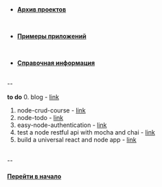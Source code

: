 
<br />
<br />

- [**Архив проектов**](./archive)

<br />

- [**Примеры приложений**](./examples)

<br />

- [**Справочная информация**](./faq)



<br />
--
<br />


**to do**
0. blog - [link](https://www.youtube.com/channel/UCQpfDQgPe-b-KadFexdZGXQ/videos)
1. node-crud-course - [link](https://github.com/scotch-io/node-crud-course)
2. node-todo - [link](https://github.com/scotch-io/node-todo)
3. easy-node-authentication - [link](https://github.com/scotch-io/easy-node-authentication)
4. test a node restful api with mocha and chai - [link](https://scotch.io/tutorials/test-a-node-restful-api-with-mocha-and-chai)
5. build a universal react and node app - [link](https://scotch.io/tutorials/react-on-the-server-for-beginners-build-a-universal-react-and-node-app)


<br />
--
<br />


#### [Перейти в начало](https://github.com/tsvetkovpro/sources)
